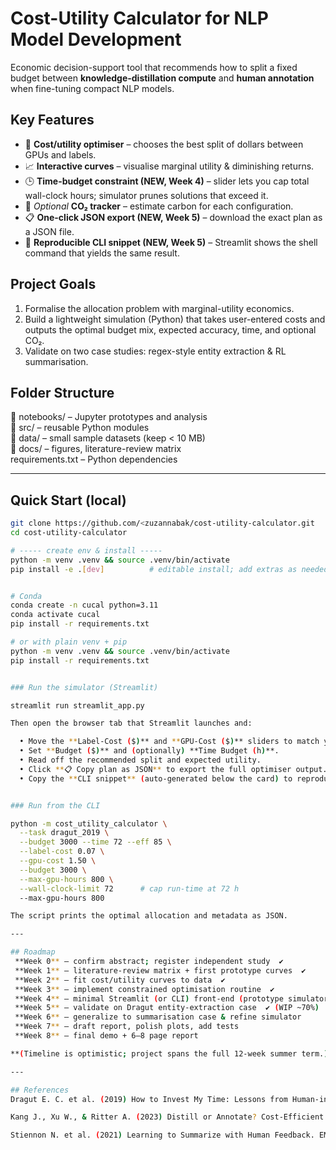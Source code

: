 # Cost-Utility Calculator for NLP Model Development

Economic decision-support tool that recommends how to split a fixed budget
between **knowledge-distillation compute** and **human annotation** when fine-tuning
compact NLP models.

## Key Features
- 💸 **Cost/utility optimiser** – chooses the best split of dollars between GPUs and labels.  
- 📈 **Interactive curves** – visualise marginal utility & diminishing returns.  
- 🕒 **Time-budget constraint (NEW, Week 4)** – slider lets you cap total wall-clock hours; simulator prunes solutions that exceed it.  
- 🌳 *Optional* **CO₂ tracker** – estimate carbon for each configuration.
- 📋 **One-click JSON export (NEW, Week 5)** – download the exact plan as a JSON file.  
- 🐚 **Reproducible CLI snippet (NEW, Week 5)** – Streamlit shows the shell command that yields the same result.

## Project Goals
1. Formalise the allocation problem with marginal-utility economics.
2. Build a lightweight simulation (Python) that takes user-entered costs and
   outputs the optimal budget mix, expected accuracy, time, and optional CO₂.
3. Validate on two case studies: regex-style entity extraction & RL summarisation.

## Folder Structure
📁 notebooks/ – Jupyter prototypes and analysis  
📁 src/ – reusable Python modules  
📁 data/ – small sample datasets (keep < 10 MB)  
📁 docs/ – figures, literature-review matrix  
requirements.txt – Python dependencies

---

## Quick Start (local)

```bash
git clone https://github.com/<zuzannabak/cost-utility-calculator.git
cd cost-utility-calculator

# ----- create env & install -----
python -m venv .venv && source .venv/bin/activate
pip install -e .[dev]          # editable install; add extras as needed


# Conda
conda create -n cucal python=3.11
conda activate cucal
pip install -r requirements.txt

# or with plain venv + pip
python -m venv .venv && source .venv/bin/activate
pip install -r requirements.txt


### Run the simulator (Streamlit)

streamlit run streamlit_app.py

Then open the browser tab that Streamlit launches and:

  • Move the **Label-Cost ($)** and **GPU-Cost ($)** sliders to match your scenario.  
  • Set **Budget ($)** and (optionally) **Time Budget (h)**.  
  • Read off the recommended split and expected utility.
  • Click **📋 Copy plan as JSON** to export the full optimiser output.  
  • Copy the **CLI snippet** (auto-generated below the card) to reproduce the run in any shell.


### Run from the CLI

python -m cost_utility_calculator \
  --task dragut_2019 \
  --budget 3000 --time 72 --eff 85 \
  --label-cost 0.07 \
  --gpu-cost 1.50 \
  --budget 3000 \
  --max-gpu-hours 800 \
  --wall-clock-limit 72      # cap run-time at 72 h
  --max-gpu-hours 800

The script prints the optimal allocation and metadata as JSON.

---

## Roadmap
 **Week 0** – confirm abstract; register independent study  ✔  
 **Week 1** – literature-review matrix + first prototype curves  ✔  
 **Week 2** – fit cost/utility curves to data  ✔  
 **Week 3** – implement constrained optimisation routine  ✔  
 **Week 4** – minimal Streamlit (or CLI) front-end (prototype simulator)  ✔ (CLI)  
 **Week 5** – validate on Dragut entity-extraction case  ✔ (WIP ~70%)  
 **Week 6** – generalize to summarisation case & refine simulator  
 **Week 7** – draft report, polish plots, add tests  
 **Week 8** – final demo + 6–8 page report  

**(Timeline is optimistic; project spans the full 12-week summer term.)**

---

## References
Dragut E. C. et al. (2019) How to Invest My Time: Lessons from Human-in-the-Loop Entity Extraction. KDD.

Kang J., Xu W., & Ritter A. (2023) Distill or Annotate? Cost-Efficient Fine-Tuning of Compact Models. arXiv:2305.01645.

Stiennon N. et al. (2021) Learning to Summarize with Human Feedback. EMNLP.
